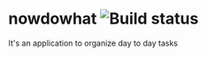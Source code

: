 # nowdowhat <img src="http://www.mypradeep.com/jenkins/buildStatus/icon?job=NowDoWhat" alt="Build status">
It's an application to organize day to day tasks
